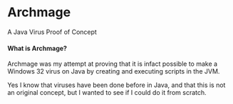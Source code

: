 # Archmage
A Java Virus Proof of Concept


#### What is Archmage?
Archmage was my attempt at proving that it is infact possible to make a Windows 32 virus on Java by creating and executing scripts in the JVM.

Yes I know that viruses have been done before in Java, and that this is not an original concept, but I wanted to see if I could do it from scratch.
